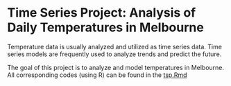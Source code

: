 # Time Series Project: Analysis of Daily Temperatures in Melbourne

Temperature data is usually analyzed and utilized as time series data. Time series models are frequently used to analyze trends and predict the future.

The goal of this project is to analyze and model temperatures in Melbourne. All corresponding codes (using R) can be found in the [tsp.Rmd](https://github.com/atomxu10/TimeSeriesProject/blob/main/tsp.Rmd)
